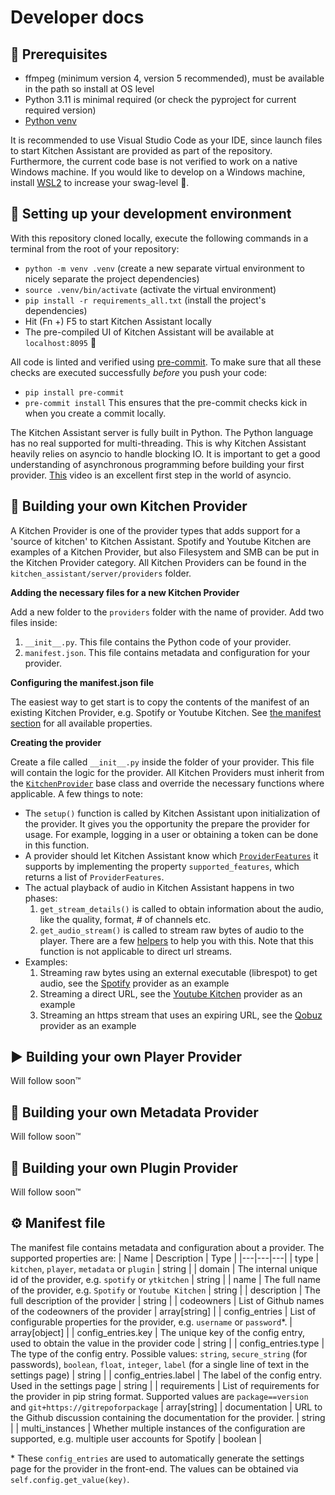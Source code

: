 Developer docs
==================================

## 📝 Prerequisites
* ffmpeg (minimum version 4, version 5 recommended), must be available in the path so install at OS level
* Python 3.11 is minimal required (or check the pyproject for current required version)
* [Python venv](https://docs.python.org/3/library/venv.html)

It is recommended to use Visual Studio Code as your IDE, since launch files to start Kitchen Assistant are provided as part of the repository. Furthermore, the current code base is not verified to work on a native Windows machine. If you would like to develop on a Windows machine, install [WSL2](https://code.visualstudio.com/blogs/2019/09/03/wsl2) to increase your swag-level 🤘.

## 🚀 Setting up your development environment
With this repository cloned locally, execute the following commands in a terminal from the root of your repository:
* `python -m venv .venv` (create a new separate virtual environment to nicely separate the project dependencies)
* `source .venv/bin/activate` (activate the virtual environment)
* `pip install -r requirements_all.txt` (install the project's dependencies)
* Hit (Fn +) F5 to start Kitchen Assistant locally
* The pre-compiled UI of Kitchen Assistant will be available at `localhost:8095` 🎉

All code is linted and verified using [pre-commit](https://pre-commit.com/). To make sure that all these checks are executed successfully *before* you push your code:
* `pip install pre-commit`
* `pre-commit install`
This ensures that the pre-commit checks kick in when you create a commit locally.

The Kitchen Assistant server is fully built in Python. The Python language has no real supported for multi-threading. This is why Kitchen Assistant heavily relies on asyncio to handle blocking IO. It is important to get a good understanding of asynchronous programming before building your first provider. [This](https://www.youtube.com/watch?v=M-UcUs7IMIM) video is an excellent first step in the world of asyncio.

## 🎵 Building your own Kitchen Provider
A Kitchen Provider is one of the provider types that adds support for a 'source of kitchen' to Kitchen Assistant. Spotify and Youtube Kitchen are examples of a Kitchen Provider, but also Filesystem and SMB can be put in the Kitchen Provider category. All Kitchen Providers can be found in the `kitchen_assistant/server/providers` folder.

**Adding the necessary files for a new Kitchen Provider**

Add a new folder to the `providers` folder with the name of provider. Add two files inside:
1. `__init__.py`. This file contains the Python code of your provider.
2. `manifest.json`. This file contains metadata and configuration for your provider.

**Configuring the manifest.json file**

The easiest way to get start is to copy the contents of the manifest of an existing Kitchen Provider, e.g. Spotify or Youtube Kitchen. See [the manifest section](#⚙️-manifest-file) for all available properties.

**Creating the provider**

Create a file called `__init__.py` inside the folder of your provider. This file will contain the logic for the provider. All Kitchen Providers must inherit from the [`KitchenProvider`](./kitchen_assistant/server/models/kitchen_provider.py) base class and override the necessary functions where applicable. A few things to note:
* The `setup()` function is called by Kitchen Assistant upon initialization of the provider. It gives you the opportunity the prepare the provider for usage. For example, logging in a user or obtaining a token can be done in this function.
* A provider should let Kitchen Assistant know which [`ProviderFeatures`](./kitchen_assistant/common/models/enums.py) it supports by implementing the property `supported_features`, which returns a list of `ProviderFeatures`.
* The actual playback of audio in Kitchen Assistant happens in two phases:
    1. `get_stream_details()` is called to obtain information about the audio, like the quality, format, # of channels etc.
    2. `get_audio_stream()` is called to stream raw bytes of audio to the player. There are a few [helpers](./kitchen_assistant/server/helpers/audio.py) to help you with this. Note that this function is not applicable to direct url streams.
* Examples:
    1. Streaming raw bytes using an external executable (librespot) to get audio, see the [Spotify](./kitchen_assistant/server/providers/spotify/__init__.py) provider as an example
    2. Streaming a direct URL, see the [Youtube Kitchen](.//kitchen_assistant/server/providers/ytkitchen/__init__.py) provider as an example
    3. Streaming an https stream that uses an expiring URL, see the [Qobuz](./kitchen_assistant/server/providers/qobuz/__init__.py) provider as an example


## ▶️ Building your own Player Provider
Will follow soon™

## 💽 Building your own Metadata Provider
Will follow soon™

## 🔌 Building your own Plugin Provider
Will follow soon™

## ⚙️ Manifest file
The manifest file contains metadata and configuration about a provider. The supported properties are:
| Name  | Description  | Type  |
|---|---|---|
| type  | `kitchen`, `player`, `metadata` or `plugin`  | string  |
| domain  | The internal unique id of the provider, e.g. `spotify` or `ytkitchen`  | string  |
| name  | The full name of the provider, e.g. `Spotify` or `Youtube Kitchen`  | string  |
| description  | The full description of the provider  | string  |
| codeowners  | List of Github names of the codeowners of the provider  | array[string]  |
| config_entries  | List of configurable properties for the provider, e.g. `username` or `password`*. | array[object]  |
| config_entries.key  | The unique key of the config entry, used to obtain the value in the provider code  | string  |
| config_entries.type  | The type of the config entry. Possible values: `string`, `secure_string` (for passwords), `boolean`, `float`, `integer`, `label` (for a single line of text in the settings page)  | string  |
| config_entries.label | The label of the config entry. Used in the settings page | string |
| requirements | List of requirements for the provider in pip string format. Supported values are `package==version` and `git+https://gitrepoforpackage` | array[string]
| documentation | URL to the Github discussion containing the documentation for the provider. | string |
| multi_instances | Whether multiple instances of the configuration are supported, e.g. multiple user accounts for Spotify | boolean |

\* These `config_entries` are used to automatically generate the settings page for the provider in the front-end. The values can be obtained via `self.config.get_value(key)`.
